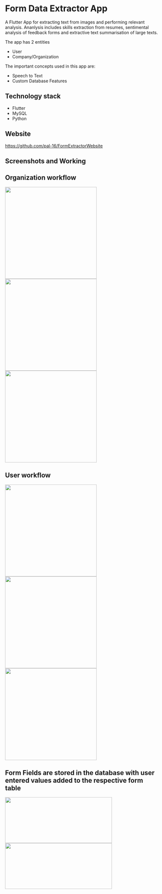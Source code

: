 
# Form Data Extractor App

A Flutter App for extracting text from images and performing relevant analysis. Ananlysis includes skills extraction from resumes, sentimental analysis of feedback forms and extractive text summarisation of large texts.

The app has 2 entities
 * User 
 * Company/Organization
 
The important concepts used in this app are: 

* Speech to Text 
* Custom Database Features


## Technology stack
* Flutter
* MySQL
* Python
  
## Website
https://github.com/pal-16/FormExtractorWebsite

## Screenshots and Working

## Organization workflow<br>
<img src="https://github.com/pal-16/FormDataExtractorApp/blob/master/images/home.jpeg" height = 300> <img src="https://github.com/pal-16/FormDataExtractorApp/blob/master/images/appdrawer.jpeg" height = 300/> <img src="https://github.com/pal-16/FormDataExtractorApp/blob/master/images/formfields.jpeg" height = 300/>
<br>
## User workflow<br>
<img src="https://github.com/pal-16/FormDataExtractorApp/blob/master/images/1.jpeg" height = 300/> <img src="https://github.com/pal-16/FormDataExtractorApp/blob/master/images/2.jpeg" height = 300/> <img src="https://github.com/pal-16/FormDataExtractorApp/blob/master/images/3.jpeg" height = 300/>

## Form Fields are stored in the database with user entered values added to the respective form table
<img src="https://github.com/pal-16/FormDataExtractorApp/blob/master/images/Capture.JPG" width= 350 height = 150/>
<img src="https://github.com/pal-16/FormDataExtractorApp/blob/master/images/database.JPG" width=350 height = 150/>



